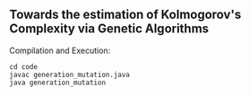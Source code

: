 ## Towards the estimation of Kolmogorov's Complexity via Genetic Algorithms

Compilation and Execution: 

```
cd code
javac generation_mutation.java
java generation_mutation
```
